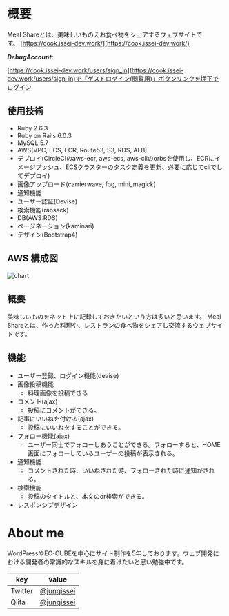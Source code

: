 # 概要

Meal Shareとは、美味しいものえお食べ物をシェアするウェブサイトです。 [https://cook.issei-dev.work/](https://cook.issei-dev.work/)

***DebugAccount:***

[https://cook.issei-dev.work/users/sign_in](https://cook.issei-dev.work/users/sign_in)で「ゲストログイン(閲覧用)」ボタンリンクを押下でログイン


## 使用技術

- Ruby 2.6.3
- Ruby on Rails 6.0.3
- MySQL 5.7
- AWS(VPC, ECS, ECR, Route53, S3, RDS, ALB)
- デプロイ(CircleCIのaws-ecr, aws-ecs, aws-cliのorbsを使用し、ECRにイメージプッシュ、ECSクラスターのタスク定義を更新、必要に応じてcliでしてデプロイ)
- 画像アップロード(carrierwave, fog, mini_magick)
- 通知機能
- ユーザー認証(Devise)
- 検索機能(ransack)
- DB(AWS:RDS)
- ページネーション(kaminari)
- デザイン(Bootstrap4)

## AWS 構成図

![chart](https://user-images.githubusercontent.com/42998753/103541236-80783580-4ede-11eb-9952-22523167d337.png)

## 概要

美味しいものをネット上に記録しておきたいという方は多いと思います。
Meal Shareとは、作った料理や、レストランの食べ物をシェアし交流するウェブサイトです。 

## 機能

- ユーザー登録、ログイン機能(devise)
- 画像投稿機能
  - 料理画像を投稿できる
- コメント(ajax)
  - 投稿にコメントができる。
- 記事にいいねを付ける(ajax)
  - 投稿にいいねをすることができる。
- フォロー機能(ajax)
  - ユーザー同士でフォローしあうことができる。フォローすると、HOME画面にフォローしているユーザーの投稿が表示される。
- 通知機能
  - コメントされた時、いいねされた時、フォローされた時に通知がされる。
- 検索機能
  - 投稿のタイトルと、本文のor検索ができる。
- レスポンシブデザイン


# About me

WordPressやEC-CUBEを中心にサイト制作を5年しております。ウェブ開発における開発者の常識的なスキルを身に着けたいと思い勉強中です。


| key     |value                                        |
| ------- | ------------------------------------------- |
| Twitter |[@jungissei](https://twitter.com/jungissei)  |
| Qiita   |[@jungissei](https://qiita.com/jungissei)    |



